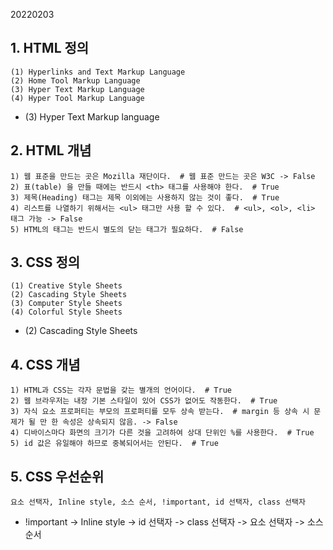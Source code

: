 20220203

## 1. HTML 정의
    (1) Hyperlinks and Text Markup Language
    (2) Home Tool Markup Language
    (3) Hyper Text Markup Language
    (4) Hyper Tool Markup Language
* (3) Hyper Text Markup language

## 2. HTML 개념
    1) 웹 표준을 만드는 곳은 Mozilla 재단이다.  # 웹 표준 만드는 곳은 W3C -> False
    2) 표(table) 을 만들 때에는 반드시 <th> 태그를 사용해야 한다.  # True
    3) 제목(Heading) 태그는 제목 이외에는 사용하지 않는 것이 좋다.  # True
    4) 리스트를 나열하기 위해서는 <ul> 태그만 사용 할 수 있다.  # <ul>, <ol>, <li> 태그 가능 -> False
    5) HTML의 태그는 반드시 별도의 닫는 태그가 필요하다.  # False

## 3. CSS 정의
    (1) Creative Style Sheets
    (2) Cascading Style Sheets
    (3) Computer Style Sheets
    (4) Colorful Style Sheets
  * (2) Cascading Style Sheets

## 4. CSS 개념
    1) HTML과 CSS는 각자 문법을 갖는 별개의 언어이다.  # True
    2) 웹 브라우저는 내장 기본 스타일이 있어 CSS가 없어도 작동한다.  # True
    3) 자식 요소 프로퍼티는 부모의 프로퍼티를 모두 상속 받는다.  # margin 등 상속 시 문제가 될 만 한 속성은 상속되지 않음. -> False
    4) 디바이스마다 화면의 크기가 다른 것을 고려하여 상대 단위인 %를 사용한다.  # True
    5) id 값은 유일해야 하므로 중복되어서는 안된다.  # True

## 5. CSS 우선순위
    요소 선택자, Inline style, 소스 순서, !important, id 선택자, class 선택자
* !important -> Inline style -> id 선택자 -> class 선택자 -> 요소 선택자 -> 소스 순서